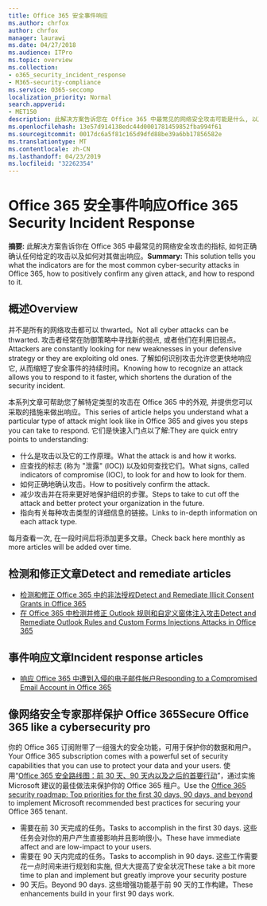 ```yaml
---
title: Office 365 安全事件响应
ms.author: chrfox
author: chrfox
manager: laurawi
ms.date: 04/27/2018
ms.audience: ITPro
ms.topic: overview
ms.collection:
- o365_security_incident_response
- M365-security-compliance
ms.service: O365-seccomp
localization_priority: Normal
search.appverid:
- MET150
description: 此解决方案告诉您在 Office 365 中最常见的网络安全攻击可能是什么, 以及如何对其进行响应
ms.openlocfilehash: 13e57d914138edc44d0001781459852fba994f61
ms.sourcegitcommit: 0017dc6a5f81c165d9dfd88be39a6bb17856582e
ms.translationtype: MT
ms.contentlocale: zh-CN
ms.lasthandoff: 04/23/2019
ms.locfileid: "32262354"
---
```

# <a name="office-365-security-incident-response"></a><span data-ttu-id="7f3fb-103">Office 365 安全事件响应</span><span class="sxs-lookup"><span data-stu-id="7f3fb-103">Office 365 Security Incident Response</span></span>

 <span data-ttu-id="7f3fb-104">**摘要:** 此解决方案告诉你在 Office 365 中最常见的网络安全攻击的指标, 如何正确确认任何给定的攻击以及如何对其做出响应。</span><span class="sxs-lookup"><span data-stu-id="7f3fb-104">**Summary:** This solution tells you what the indicators are for the most common cyber-security attacks in Office 365, how to positively confirm any given attack, and how to respond to it.</span></span>
  
## <a name="overview"></a><span data-ttu-id="7f3fb-105">概述</span><span class="sxs-lookup"><span data-stu-id="7f3fb-105">Overview</span></span>
<span data-ttu-id="7f3fb-106">并不是所有的网络攻击都可以 thwarted。</span><span class="sxs-lookup"><span data-stu-id="7f3fb-106">Not all cyber attacks can be thwarted.</span></span> <span data-ttu-id="7f3fb-107">攻击者经常在防御策略中寻找新的弱点, 或者他们在利用旧弱点。</span><span class="sxs-lookup"><span data-stu-id="7f3fb-107">Attackers are constantly looking for new weaknesses in your defensive strategy or they are exploiting old ones.</span></span> <span data-ttu-id="7f3fb-108">了解如何识别攻击允许您更快地响应它, 从而缩短了安全事件的持续时间。</span><span class="sxs-lookup"><span data-stu-id="7f3fb-108">Knowing how to recognize an attack allows you to respond to it faster, which shortens the duration of the security incident.</span></span>

<span data-ttu-id="7f3fb-109">本系列文章可帮助您了解特定类型的攻击在 Office 365 中的外观, 并提供您可以采取的措施来做出响应。</span><span class="sxs-lookup"><span data-stu-id="7f3fb-109">This series of article helps you understand what a particular type of attack might look like in Office 365 and gives you steps you can take to respond.</span></span> <span data-ttu-id="7f3fb-110">它们是快速入门点以了解:</span><span class="sxs-lookup"><span data-stu-id="7f3fb-110">They are quick entry points to understanding:</span></span>
 
- <span data-ttu-id="7f3fb-111">什么是攻击以及它的工作原理。</span><span class="sxs-lookup"><span data-stu-id="7f3fb-111">What the attack is and how it works.</span></span>
- <span data-ttu-id="7f3fb-112">应查找的标志 (称为 "泄露" (IOC)) 以及如何查找它们。</span><span class="sxs-lookup"><span data-stu-id="7f3fb-112">What signs, called indicators of compromise (IOC), to look for and how to look for them.</span></span>
- <span data-ttu-id="7f3fb-113">如何正确地确认攻击。</span><span class="sxs-lookup"><span data-stu-id="7f3fb-113">How to positively confirm the attack.</span></span>
- <span data-ttu-id="7f3fb-114">减少攻击并在将来更好地保护组织的步骤。</span><span class="sxs-lookup"><span data-stu-id="7f3fb-114">Steps to take to cut off the attack and better protect your organization in the future.</span></span>
- <span data-ttu-id="7f3fb-115">指向有关每种攻击类型的详细信息的链接。</span><span class="sxs-lookup"><span data-stu-id="7f3fb-115">Links to in-depth information on each attack type.</span></span>

<span data-ttu-id="7f3fb-116">每月查看一次, 在一段时间后将添加更多文章。</span><span class="sxs-lookup"><span data-stu-id="7f3fb-116">Check back here monthly as more articles will be added over time.</span></span>

## <a name="detect-and-remediate-articles"></a><span data-ttu-id="7f3fb-117">检测和修正文章</span><span class="sxs-lookup"><span data-stu-id="7f3fb-117">Detect and remediate articles</span></span>

- [<span data-ttu-id="7f3fb-118">检测和修正 Office 365 中的非法授权</span><span class="sxs-lookup"><span data-stu-id="7f3fb-118">Detect and Remediate Illicit Consent Grants in Office 365</span></span>](detect-and-remediate-illicit-consent-grants.md)
- [<span data-ttu-id="7f3fb-119">在 Office 365 中检测并修正 Outlook 规则和自定义窗体注入攻击</span><span class="sxs-lookup"><span data-stu-id="7f3fb-119">Detect and Remediate Outlook Rules and Custom Forms Injections Attacks in Office 365</span></span>](detect-and-remediate-outlook-rules-forms-attack.md)
 
## <a name="incident-response-articles"></a><span data-ttu-id="7f3fb-120">事件响应文章</span><span class="sxs-lookup"><span data-stu-id="7f3fb-120">Incident response articles</span></span>

- [<span data-ttu-id="7f3fb-121">响应 Office 365 中遭到入侵的电子邮件帐户</span><span class="sxs-lookup"><span data-stu-id="7f3fb-121">Responding to a Compromised Email Account in Office 365</span></span>](responding-to-a-compromised-email-account.md)

## <a name="secure-office-365-like-a-cybersecurity-pro"></a><span data-ttu-id="7f3fb-122">像网络安全专家那样保护 Office 365</span><span class="sxs-lookup"><span data-stu-id="7f3fb-122">Secure Office 365 like a cybersecurity pro</span></span>
<span data-ttu-id="7f3fb-123">你的 Office 365 订阅附带了一组强大的安全功能，可用于保护你的数据和用户。</span><span class="sxs-lookup"><span data-stu-id="7f3fb-123">Your Office 365 subscription comes with a powerful set of security capabilities that you can use to protect your data and your users.</span></span>  <span data-ttu-id="7f3fb-124">使用“[Office 365 安全路线图：前 30 天、90 天内以及之后的首要行动](https://support.office.com/article/Office-365-security-roadmap-Top-priorities-for-the-first-30-days-90-days-and-beyond-28c86a1c-e4dd-4aad-a2a6-c768a21cb352)”，通过实施 Microsoft 建议的最佳做法来保护你的 Office 365 租户。</span><span class="sxs-lookup"><span data-stu-id="7f3fb-124">Use the [Office 365 security roadmap: Top priorities for the first 30 days, 90 days, and beyond](https://support.office.com/article/Office-365-security-roadmap-Top-priorities-for-the-first-30-days-90-days-and-beyond-28c86a1c-e4dd-4aad-a2a6-c768a21cb352) to implement Microsoft recommended best practices for securing your Office 365 tenant.</span></span>
- <span data-ttu-id="7f3fb-125">需要在前 30 天完成的任务。</span><span class="sxs-lookup"><span data-stu-id="7f3fb-125">Tasks to accomplish in the first 30 days.</span></span>  <span data-ttu-id="7f3fb-126">这些任务会对你的用户产生直接影响并且影响很小。</span><span class="sxs-lookup"><span data-stu-id="7f3fb-126">These have immediate affect and are low-impact to your users.</span></span>
- <span data-ttu-id="7f3fb-127">需要在 90 天内完成的任务。</span><span class="sxs-lookup"><span data-stu-id="7f3fb-127">Tasks to accomplish in 90 days.</span></span> <span data-ttu-id="7f3fb-128">这些工作需要花一点时间来进行规划和实施, 但大大提高了安全状况</span><span class="sxs-lookup"><span data-stu-id="7f3fb-128">These take a bit more time to plan and implement but greatly improve your security posture</span></span>
- <span data-ttu-id="7f3fb-129">90 天后。</span><span class="sxs-lookup"><span data-stu-id="7f3fb-129">Beyond 90 days.</span></span> <span data-ttu-id="7f3fb-130">这些增强功能基于前 90 天的工作构建。</span><span class="sxs-lookup"><span data-stu-id="7f3fb-130">These enhancements build in your first 90 days work.</span></span>






